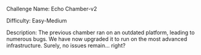 Challenge Name: Echo Chamber-v2

Difficulty: Easy-Medium

Description:
The previous chamber ran on an outdated platform, leading to numerous bugs. We have now upgraded it to run on the most advanced infrastructure. Surely, no issues remain… right?
